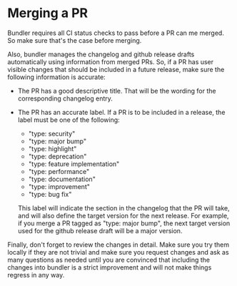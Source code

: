 # Merging a PR

Bundler requires all CI status checks to pass before a PR can me merged. So make
sure that's the case before merging.

Also, bundler manages the changelog and github release drafts automatically
using information from merged PRs. So, if a PR has user visible changes that
should be included in a future release, make sure the following information is
accurate:

* The PR has a good descriptive title. That will be the wording for the
  corresponding changelog entry.

* The PR has an accurate label. If a PR is to be included in a release, the
  label must be one of the following:

  * "type: security"
  * "type: major bump"
  * "type: highlight"
  * "type: deprecation"
  * "type: feature implementation"
  * "type: performance"
  * "type: documentation"
  * "type: improvement"
  * "type: bug fix"

  This label will indicate the section in the changelog that the PR will take,
  and will also define the target version for the next release. For example, if
  you merge a PR tagged as "type: major bump", the next target version used for
  the github release draft will be a major version.

Finally, don't forget to review the changes in detail. Make sure you try them
locally if they are not trivial and make sure you request changes and ask as
many questions as needed until you are convinced that including the changes into
bundler is a strict improvement and will not make things regress in any way.
